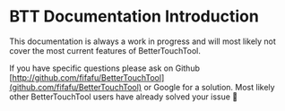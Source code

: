 # BTT Documentation Introduction 

This documentation is always a work in progress and will most likely not cover the most current features of BetterTouchTool.

If you have specific questions please ask on Github [http://github.com/fifafu/BetterTouchTool](github.com/fifafu/BetterTouchTool) or Google for a solution. Most likely other BetterTouchTool users have already solved your issue 🙂


